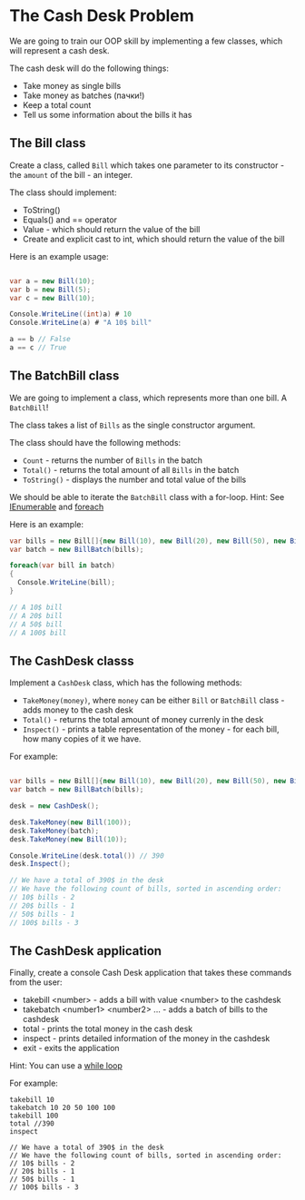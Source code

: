# The Cash Desk Problem

We are going to train our OOP skill by implementing a few classes, which will represent a cash desk.

The cash desk will do the following things:

* Take money as single bills
* Take money as batches (пачки!)
* Keep a total count
* Tell us some information about the bills it has

## The Bill class

Create a class, called `Bill` which takes one parameter to its constructor - the `amount` of the bill - an integer.

The class should implement:

* ToString()
* Equals() and == operator
* Value - which should return the value of the bill
* Create and explicit cast to int, which should return the value of the bill

Here is an example usage:

```csharp

var a = new Bill(10);
var b = new Bill(5);
var c = new Bill(10);

Console.WriteLine((int)a) # 10
Console.WriteLine(a) # "A 10$ bill"

a == b // False
a == c // True

```


## The BatchBill class

We are going to implement a class, which represents more than one bill. A `BatchBill`!

The class takes a list of `Bills` as the single constructor argument.

The class should have the following methods:

* `Count` - returns the number of `Bills` in the batch
* `Total()` - returns the total amount of all `Bills` in the batch
* `ToString()` - displays the number and total value of the bills

We should be able to iterate the `BatchBill` class with a for-loop.
Hint: See [IEnumerable](https://msdn.microsoft.com/en-us/library/system.collections.ienumerable%28v=vs.110%29.aspx) and [foreach](https://msdn.microsoft.com/en-us/library/ttw7t8t6.aspx)

Here is an example:

```csharp
var bills = new Bill[]{new Bill(10), new Bill(20), new Bill(50), new Bill(100)}
var batch = new BillBatch(bills);

foreach(var bill in batch)
{
  Console.WriteLine(bill);
}

// A 10$ bill
// A 20$ bill
// A 50$ bill
// A 100$ bill
```

## The CashDesk classs

Implement a `CashDesk` class, which has the following methods:

* `TakeMoney(money)`, where `money` can be either `Bill` or `BatchBill` class - adds money to the cash desk
* `Total()` - returns the total amount of money currenly in the desk
* `Inspect()` - prints a table representation of the money - for each bill, how many copies of it we have.

For example:

```csharp

var bills = new Bill[]{new Bill(10), new Bill(20), new Bill(50), new Bill(100), new Bill(100)}
var batch = new BillBatch(bills);

desk = new CashDesk();

desk.TakeMoney(new Bill(100));
desk.TakeMoney(batch);
desk.TakeMoney(new Bill(10));

Console.WriteLine(desk.total()) // 390
desk.Inspect();

// We have a total of 390$ in the desk
// We have the following count of bills, sorted in ascending order:
// 10$ bills - 2
// 20$ bills - 1
// 50$ bills - 1
// 100$ bills - 3

```

## The CashDesk application

Finally, create a console Cash Desk application that takes these commands from the user:

* takebill \<number> - adds a bill with value \<number> to the cashdesk
* takebatch \<number1> \<number2> ... - adds a batch of bills to the cashdesk
* total - prints the total money in the cash desk
* inspect - prints detailed information of the money in the cashdesk
* exit - exits the application

Hint: You can use a [while loop](http://stackoverflow.com/questions/18007246/user-input-commands-in-console-application/18007396#18007396)

For example:
```
takebill 10
takebatch 10 20 50 100 100
takebill 100
total //390
inspect

// We have a total of 390$ in the desk
// We have the following count of bills, sorted in ascending order:
// 10$ bills - 2
// 20$ bills - 1
// 50$ bills - 1
// 100$ bills - 3
```
